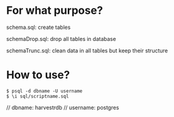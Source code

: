 # For what purpose?

schema.sql: create tables

schemaDrop.sql: drop all tables in database

schemaTrunc.sql: clean data in all tables but keep their structure

# How to use?

```
$ psql -d dbname -U username
$ \i sql/scriptname.sql
```

// dbname: harvestrdb
// username: postgres
